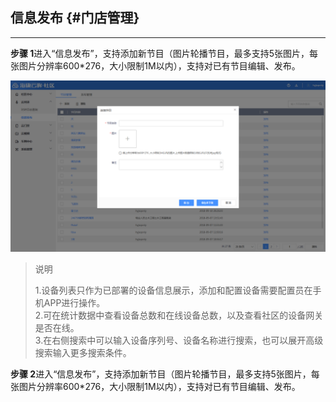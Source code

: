 ## 信息发布 {#门店管理}

---

**步骤 1**进入“信息发布”，支持添加新节目（图片轮播节目，最多支持5张图片，每张图片分辨率600\*276，大小限制1M以内），支持对已有节目编辑、发布。

![](/assets/xin-xi-fa-bu.png)

> 说明
>
> 1.设备列表只作为已部署的设备信息展示，添加和配置设备需要配置员在手机APP进行操作。  
> 2.可在统计数据中查看设备总数和在线设备总数，以及查看社区的设备网关是否在线。  
> 3.在右侧搜索中可以输入设备序列号、设备名称进行搜索，也可以展开高级搜索输入更多搜索条件。



**步骤 2**进入“信息发布”，支持添加新节目（图片轮播节目，最多支持5张图片，每张图片分辨率600\*276，大小限制1M以内），支持对已有节目编辑、发布。



